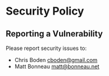 # Security Policy

## Reporting a Vulnerability

Please report security issues to:
    
* Chris Boden [cboden@gmail.com](cboden@gmail.com)
* Matt Bonneau [matt@bonneau.net](matt@bonneau.net)
